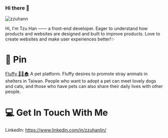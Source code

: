 ### Hi there 👋

![zzuhann](https://images.unsplash.com/photo-1537490268234-16f293c701a8?ixlib=rb-1.2.1&ixid=MnwxMjA3fDB8MHxwaG90by1wYWdlfHx8fGVufDB8fHx8&auto=format&fit=crop&w=1770&q=80 "zzuhann")


Hi, I'm Tzu Han —— a front-end developer. Eager to understand how products and websites are designed and built to improve products. Love to create websites and make user experiences better!✨

# 📌 Pin
[Fluffy 🐶🐱🏠](https://github.com/zzuhann/fluffy)
A pet platform. Fluffy desires to promote stray animals in shelters in Taiwan. People who want to adopt a pet can meet lovely dogs and cats, and those who have pets can also share their daily lives with other people.

# 💻 Get In Touch With Me
LinkedIn: <https://www.linkedin.com/in/zzuhanlin/>
